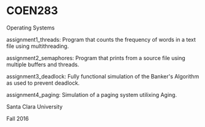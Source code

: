 # COEN283

Operating Systems

assignment1_threads: Program that counts the frequency of words in a text file using multithreading.

assignment2_semaphores: Program that prints from a source file using multiple buffers and threads. 

assignment3_deadlock: Fully functional simulation of the Banker's Algorithm as used to prevent deadlock. 

assignment4_paging: Simulation of a paging system utilixing Aging. 

Santa Clara University

Fall 2016
